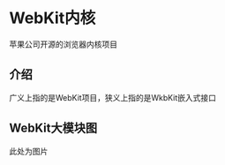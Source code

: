 <!--
 * @Author: YZQ
 * @DeScription: 
 * @Date: 2020-10-29 02:18:18
 * @LastEditors: YZQ
 * @LastEditTime: 2020-10-29 02:21:00
-->
# WebKit内核

苹果公司开源的浏览器内核项目

## 介绍

广义上指的是WebKit项目，狭义上指的是WkbKit嵌入式接口

## WebKit大模块图

此处为图片